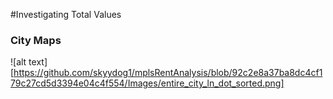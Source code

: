 #Investigating Total Values

### City Maps

![alt text][https://github.com/skyydog1/mplsRentAnalysis/blob/92c2e8a37ba8dc4cf179c27cd5d3394e04c4f554/Images/entire_city_ln_dot_sorted.png]

